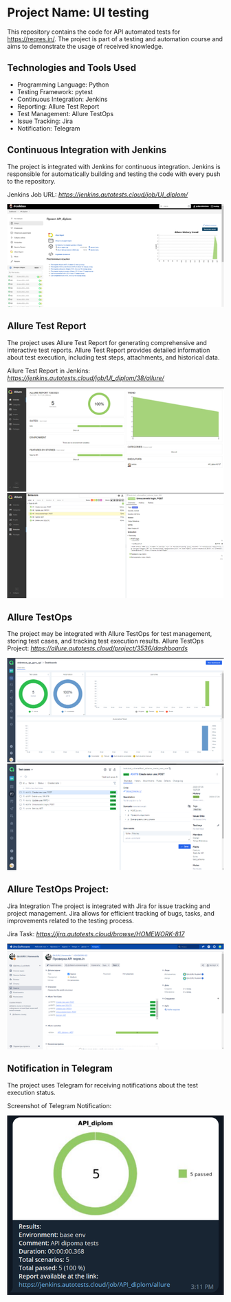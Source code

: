 # **Project Name: UI testing**
This repository contains the code for API automated tests for https://reqres.in/. The project is part of a testing and automation course and aims to demonstrate the usage of received knowledge.

## **Technologies and Tools Used** 

- Programming Language: Python
- Testing Framework: pytest
- Continuous Integration: Jenkins
- Reporting: Allure Test Report
- Test Management: Allure TestOps
- Issue Tracking: Jira
- Notification: Telegram

## **Continuous Integration with Jenkins**
The project is integrated with Jenkins for continuous integration. Jenkins is responsible for automatically building and testing the code with every push to the repository.

Jenkins Job URL:
_https://jenkins.autotests.cloud/job/UI_diplom/_

![Alt текст](resource/jenkins_api.png)


## **Allure Test Report**

The project uses Allure Test Report for generating comprehensive and interactive test reports. Allure Test Report provides detailed information about test execution, including test steps, attachments, and historical data.

Allure Test Report in Jenkins: 
_https://jenkins.autotests.cloud/job/UI_diplom/38/allure/_

![Alt текст](resource/allure_api_main.png)  ![Alt текст](resource/allure_api_details.png)


## **Allure TestOps**

The project may be integrated with Allure TestOps for test management, storing test cases, and tracking test execution results.
Allure TestOps Project:
_https://allure.autotests.cloud/project/3536/dashboards_

![Alt текст](resource/allure_TO_main_API.png)      ![Alt текст](resource/allure_TO_details_API.png)



## **Allure TestOps Project:**

Jira Integration
The project is integrated with Jira for issue tracking and project management. Jira allows for efficient tracking of bugs, tasks, and improvements related to the testing process.

Jira Task:
_https://jira.autotests.cloud/browse/HOMEWORK-817_

![Alt текст](resource/jira_task_api.png)

## **Notification in Telegram**

The project uses Telegram for receiving notifications about the test execution status.

Screenshot of Telegram Notification:

![Alt текст](resource/tg_api.png)
